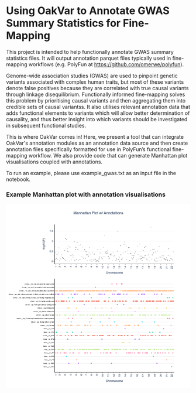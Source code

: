 # Using OakVar to Annotate GWAS Summary Statistics for Fine-Mapping
This project is intended to help functionally annotate GWAS summary statistics files. It will output annotation parquet files typically used in fine-mapping workflows (e.g. PolyFun at https://github.com/omerwe/polyfun).

Genome-wide association studies (GWAS) are used to pinpoint genetic variants associated with complex human traits, but most of these variants denote false positives because they are correlated with true causal variants through linkage disequilibrium. Functionally informed fine-mapping solves this problem by prioritising causal variants and then aggregating them into credible sets of causal variantss. It also utilises relevant annotation data that adds functional elements to variants which will allow better determination of causality, and thus better insight into which variants should be investigated in subsequent functional studies.

This is where OakVar comes in! Here, we present a tool that can integrate OakVar's annotation modules as an annotation data source and then create annotation files specifically formatted for use in PolyFun’s functional fine-mapping workflow. We also provide code that can generate Manhattan plot visualisations coupled with annotations. 

To run an example, please use example_gwas.txt as an input file in the notebook. 

### Example Manhattan plot with annotation visualisations
![alt text](manhattan.png)

